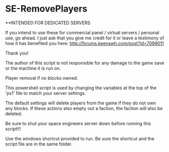 SE-RemovePlayers
===============
**INTENDED FOR DEDICATED SERVERS

If you intend to use these for commercial panel / virtual servers / personal use, go ahead. I just ask that you give me credit for it or leave a testimony of how it has benefited you here:  http://forums.keenswh.com/post?id=7099011

Thank you!

The author of this script is not responsible for any damage to the game save or the machine it is run on.

Player removal if no blocks owned.

This powershell script is used by changing the variables at the top of the 'ps1' file to match your server settings.

The default settings will delete players from the game if they do not own any blocks. If these actions also empty out a faction, the faction will also be deleted.

Be sure to shut your space engineers server down before running this script!!!

Use the windows shortcut provided to run. Be sure the shortcut and the script file are in the same folder.
